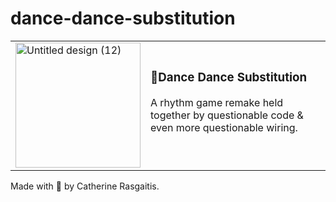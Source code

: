 # dance-dance-substitution
<table>
  <tr>
    <td>
      <img height="200" alt="Untitled design (12)" src="https://github.com/user-attachments/assets/b5464e13-1538-402f-bcdd-384380073a1d" />
    </td>
    <td>
      <h3>🕺Dance Dance Substitution </h3>
      <p>A rhythm game remake held together by questionable code & even more questionable wiring.</p>
      <br/>
    </td>
  </tr>
</table>

Made with 🧡 by Catherine Rasgaitis.
